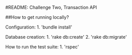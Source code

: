 #README: Challenge Two, Transaction API

##How to get running locally?

Configuration: 1. 'bundle install'

Database creation: 1. 'rake db:create'  2. 'rake db:migrate'

How to run the test suite: 1. 'rspec'
